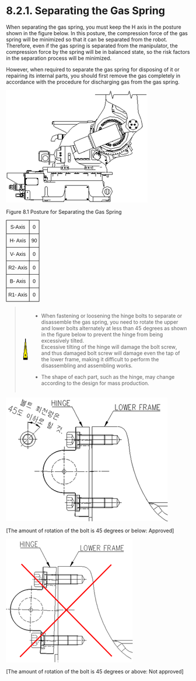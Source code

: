 ﻿# 8.2.1. Separating the Gas Spring

When separating the gas spring, you must keep the H axis in the posture shown in the figure below. In this posture, the compression force of the gas spring will be minimized so that it can be separated from the robot. Therefore, even if the gas spring is separated from the manipulator, the compression force by the spring will be in balanced state, so the risk factors in the separation process will be minimized.

However, when required to separate the gas spring for disposing of it or repairing its internal parts, you should first remove the gas completely in accordance with the procedure for discharging gas from the gas spring.


![](../../_assets/그림_8.1_가스스프링_조립_해체_및_유지보수시_자세.png)

Figure 8.1 Posture for Separating the Gas Spring

<style type="text/css">
.tg  {border-collapse:collapse;border-spacing:0;}
.tg td{border-color:black;border-style:solid;border-width:1px;font-family:Arial, sans-serif;font-size:14px;
  overflow:hidden;padding:10px 5px;word-break:normal;}
.tg th{border-color:black;border-style:solid;border-width:1px;font-family:Arial, sans-serif;font-size:14px;
  font-weight:normal;overflow:hidden;padding:10px 5px;word-break:normal;}
.tg .tg-baqh{text-align:center;vertical-align:top}
</style>
<table class="tg">
<thead>
  <tr>
    <th class="tg-baqh">S-Axis</th>
    <th class="tg-baqh">0</th>
  </tr>
</thead>
<tbody>
  <tr>
    <td class="tg-baqh">H- Axis</td>
    <td class="tg-baqh">90</td>
  </tr>
  <tr>
    <td class="tg-baqh">V- Axis</td>
    <td class="tg-baqh">0</td>
  </tr>
  <tr>
    <td class="tg-baqh">R2- Axis</td>
    <td class="tg-baqh">0</td>
  </tr>
  <tr>
    <td class="tg-baqh">B- Axis</td>
    <td class="tg-baqh">0</td>
  </tr>
  <tr>
    <td class="tg-baqh">R1- Axis</td>
    <td class="tg-baqh">0</td>
  </tr>
</tbody>
</table>


<blockquote>
<table border="0">
<thead>
  <tr>
    <td>
    <div align="center">
      <img src="../../_assets/주의표시.png" width = 60 height = 60>
    </div>
    </td>
    <td colspan="4">

*	When fastening or loosening the hinge bolts to separate or disassemble the gas spring, you need to rotate the upper and lower bolts alternately at less than 45 degrees as shown in the figure below to prevent the hinge from being excessively tilted.<br>
 Excessive tilting of the hinge will damage the bolt screw, and thus damaged bolt screw will damage even the tap of the lower frame, making it difficult to perform the disassembling and assembling works.

*	The shape of each part, such as the hinge, may change according to the design for mass production.

</td>
  </tr>
</thead>
</table>  
</blockquote>

![](../../_assets/그림_8.2_가스스프링_힌지_고정볼트_분해시_주의사항1.png)

[The amount of rotation of the bolt is 45 degrees or below: Approved]

![](../../_assets/그림_8.2_가스스프링_힌지_고정볼트_분해시_주의사항2.png)

[The amount of rotation of the bolt is 45 degrees or above: Not approved]
